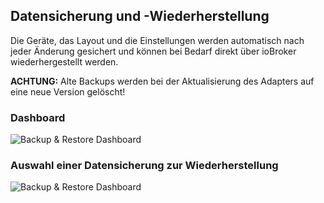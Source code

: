 ## Datensicherung und -Wiederherstellung

Die Geräte, das Layout und die Einstellungen werden automatisch nach jeder Änderung gesichert und können bei Bedarf direkt über ioBroker wiederhergestellt werden.

**ACHTUNG:** Alte Backups werden bei der Aktualisierung des Adapters auf eine neue Version gelöscht! 

### Dashboard
![Backup & Restore Dashboard](https://raw.githubusercontent.com/Zefau/ioBroker.jarvis/master/docs/de-Backup__Restore-Dashboard.png)

### Auswahl einer Datensicherung zur Wiederherstellung
![Backup & Restore Dashboard](https://raw.githubusercontent.com/Zefau/ioBroker.jarvis/master/docs/de-Backup__Restore-Restore.png)